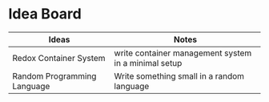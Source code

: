 # Idea Board

Ideas | Notes
--- | ---
Redox Container System | write container management system in a minimal setup
Random Programming Language | Write something small in a random language
